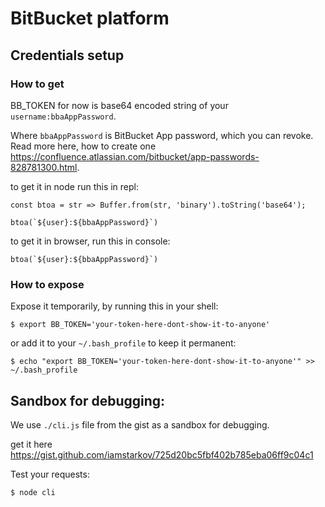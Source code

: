 # BitBucket platform

## Credentials setup

### How to get

BB_TOKEN for now is base64 encoded string of your `username:bbaAppPassword`.

Where `bbaAppPassword` is BitBucket App password, which you can revoke. Read more here, how to create one https://confluence.atlassian.com/bitbucket/app-passwords-828781300.html.

to get it in node run this in repl:

```
const btoa = str => Buffer.from(str, 'binary').toString('base64');

btoa(`${user}:${bbaAppPassword}`)
```

to get it in browser, run this in console:

```
btoa(`${user}:${bbaAppPassword}`)
```

### How to expose

Expose it temporarily, by running this in your shell:

```
$ export BB_TOKEN='your-token-here-dont-show-it-to-anyone'
```

or add it to your `~/.bash_profile` to keep it permanent:

```
$ echo "export BB_TOKEN='your-token-here-dont-show-it-to-anyone'" >> ~/.bash_profile
```

## Sandbox for debugging:

We use `./cli.js` file from the gist as a sandbox for debugging.

get it here https://gist.github.com/iamstarkov/725d20bc5fbf402b785eba06ff9c04c1

Test your requests:

```
$ node cli
```
